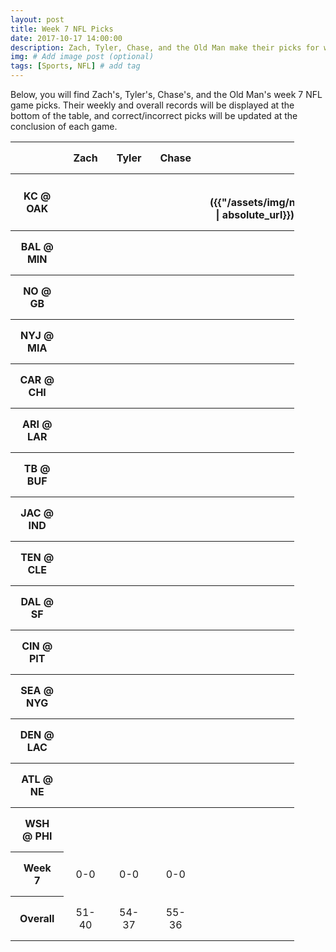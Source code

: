 ```yaml
---
layout: post
title: Week 7 NFL Picks
date: 2017-10-17 14:00:00
description: Zach, Tyler, Chase, and the Old Man make their picks for week 7 games in the NFL.
img: # Add image post (optional)
tags: [Sports, NFL] # add tag
---
```

Below, you will find Zach's, Tyler's, Chase's, and the Old Man's week 7 NFL game picks. Their weekly and overall records will be displayed
at the bottom of the table, and correct/incorrect picks will be updated at the conclusion of each game.
<style>
    .test {
        width: 90%;
    }
    th, td {
        padding: 15px;
        text-align: center;
    }
    .correct {
        border: 3px solid #339933;
    }
    .incorrect {
        border: 3px solid #ff0000;
    }
</style>
<table class='test' align='center'>
    <tr>
        <th></th>
        <th>Zach</th>
        <th>Tyler</th>
        <th>Chase</th>
        <th>Old Man</th>
    </tr>
    <tr>
        <th>KC @ OAK</th>
        <th></th>
        <th></th>
        <th></th>
        <th markdown="1">![Chiefs]({{"/assets/img/nfl/kansascity_chiefs_thumb.png" | absolute_url}}){:height="60px" width="60px"}</th>
    </tr>
    <tr>
        <th>BAL @ MIN</th>
        <th></th>
        <th></th>
        <th></th>
        <th></th>
    </tr>
    <tr>
        <th>NO @ GB</th>
        <th></th>
        <th></th>
        <th></th>
        <th></th>
    </tr>
    <tr>
        <th>NYJ @ MIA</th>
        <th></th>
        <th></th>
        <th></th>
        <th></th>
    </tr>
    <tr>
        <th>CAR @ CHI</th>
        <th></th>
        <th></th>
        <th></th>
        <th></th>
    </tr>
    <tr>
        <th>ARI @ LAR</th>
        <th></th>
        <th></th>
        <th></th>
        <th></th>
    </tr>
    <tr>
        <th>TB @ BUF</th>
        <th></th>
        <th></th>
        <th></th>
        <th></th>
    </tr>
    <tr>
        <th>JAC @ IND</th>
        <th></th>
        <th></th>
        <th></th>
        <th></th>
    </tr>
    <tr>
        <th>TEN @ CLE</th>
        <th></th>
        <th></th>
        <th></th>
        <th></th>
    </tr>
    <tr>
        <th>DAL @ SF</th>
        <th></th>
        <th></th>
        <th></th>
        <th></th>
    </tr>
    <tr>
        <th>CIN @ PIT</th>
        <th></th>
        <th></th>
        <th></th>
        <th></th>
    </tr>
    <tr>
        <th>SEA @ NYG</th>
        <th></th>
        <th></th>
        <th></th>
        <th></th>
    </tr>
    <tr>
        <th>DEN @ LAC</th>
        <th></th>
        <th></th>
        <th></th>
        <th></th>
    </tr>
    <tr>
        <th>ATL @ NE</th>
        <th></th>
        <th></th>
        <th></th>
        <th></th>
    </tr>
    <tr>
        <th>WSH @ PHI</th>
        <th></th>
        <th></th>
        <th></th>
        <th></th>
    </tr>
    <tr>
        <th>Week 7</th>
        <td>0-0</td>
        <td>0-0</td>
        <td>0-0</td>
        <td>0-0</td>
    </tr>
    <tr>
        <th>Overall</th>
        <td>51-40</td>
        <td>54-37</td>
        <td>55-36</td>
        <td>49-42</td>
    </tr>
</table>
